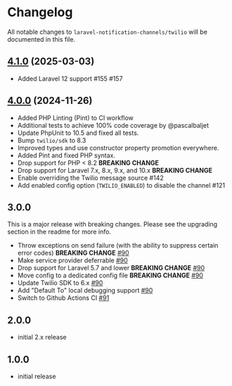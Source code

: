 # Changelog

All notable changes to `laravel-notification-channels/twilio` will be documented in this file.

## [4.1.0](https://github.com/laravel-notification-channels/twilio/releases/tag/4.1.0) (2025-03-03)

- Added Laravel 12 support #155 #157

## [4.0.0](https://github.com/laravel-notification-channels/twilio/releases/tag/4.0.0) (2024-11-26)

- Added PHP Linting (Pint) to CI workflow
- Additional tests to achieve 100% code coverage by @pascalbaljet
- Update PhpUnit to 10.5 and fixed all tests.
- Bump `twilio/sdk` to 8.3
- Improved types and use constructor property promotion everywhere.
- Added Pint and fixed PHP syntax.
- Drop support for PHP < 8.2 **BREAKING CHANGE**
- Drop support for Laravel 7.x, 8.x, 9.x, and 10.x **BREAKING CHANGE**
- Enable overriding the Twilio message source #142
- Add enabled config option (`TWILIO_ENABLED`) to disable the channel #121

## 3.0.0

This is a major release with breaking changes. Please see the upgrading section in the readme for more info.

- Throw exceptions on send failure (with the ability to suppress certain error codes) **BREAKING CHANGE** [#90](https://github.com/laravel-notification-channels/twilio/pull/90)
- Make service provider deferrable [#90](https://github.com/laravel-notification-channels/twilio/pull/90)
- Drop support for Laravel 5.7 and lower **BREAKING CHANGE** [#90](https://github.com/laravel-notification-channels/twilio/pull/90)
- Move config to a dedicated config file **BREAKING CHANGE** [#90](https://github.com/laravel-notification-channels/twilio/pull/90)
- Update Twilio SDK to 6.x [#90](https://github.com/laravel-notification-channels/twilio/pull/90)
- Add "Default To" local debugging support [#90](https://github.com/laravel-notification-channels/twilio/pull/90)
- Switch to Github Actions CI [#91](https://github.com/laravel-notification-channels/twilio/pull/91)

## 2.0.0

- initial 2.x release

## 1.0.0

- initial release
